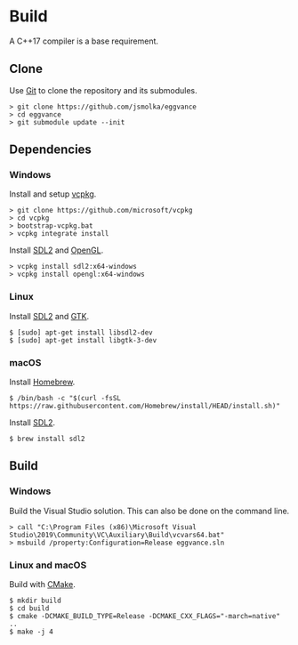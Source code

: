 # Build
A C++17 compiler is a base requirement.

## Clone
Use [Git](https://git-scm.com/) to clone the repository and its submodules.

```
> git clone https://github.com/jsmolka/eggvance
> cd eggvance
> git submodule update --init
```

## Dependencies

### Windows
Install and setup [vcpkg](https://github.com/microsoft/vcpkg).

```
> git clone https://github.com/microsoft/vcpkg
> cd vcpkg
> bootstrap-vcpkg.bat
> vcpkg integrate install
```

Install [SDL2](https://libsdl.org/download-2.0.php) and [OpenGL](https://www.opengl.org/).

```
> vcpkg install sdl2:x64-windows
> vcpkg install opengl:x64-windows
```

### Linux
Install [SDL2](https://libsdl.org/download-2.0.php) and [GTK](https://www.gtk.org/).

```
$ [sudo] apt-get install libsdl2-dev
$ [sudo] apt-get install libgtk-3-dev
```

### macOS
Install [Homebrew](https://brew.sh/).

```
$ /bin/bash -c "$(curl -fsSL https://raw.githubusercontent.com/Homebrew/install/HEAD/install.sh)"
```

Install [SDL2](https://libsdl.org/download-2.0.php).

```
$ brew install sdl2
```

## Build

### Windows
Build the Visual Studio solution. This can also be done on the command line.

```
> call "C:\Program Files (x86)\Microsoft Visual Studio\2019\Community\VC\Auxiliary\Build\vcvars64.bat"
> msbuild /property:Configuration=Release eggvance.sln
```

### Linux and macOS
Build with [CMake](https://cmake.org/).

```
$ mkdir build
$ cd build
$ cmake -DCMAKE_BUILD_TYPE=Release -DCMAKE_CXX_FLAGS="-march=native" ..
$ make -j 4
```
